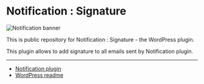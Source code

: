 # Notification : Signature

![Notification banner](https://www.wpart.co/img/notification-signature.png)

This is public repository for Notification : Signature - the WordPress plugin.

This plugin allows to add signature to all emails sent by Notification plugin.

---

* [Notification plugin](https://github.com/Kubitomakita/Notification)
* [WordPress readme](https://github.com/Kubitomakita/notification-signature/blob/master/readme.txt)
